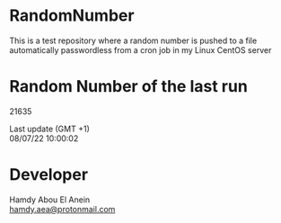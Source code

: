 # RandomNumber    
This is a test repository where a random number is pushed to a file automatically passwordless from a cron job in my Linux CentOS server    
# Random Number of the last run   
21635
      
Last update (GMT +1)    
08/07/22 10:00:02
# Developer    
Hamdy Abou El Anein   
hamdy.aea@protonmail.com
